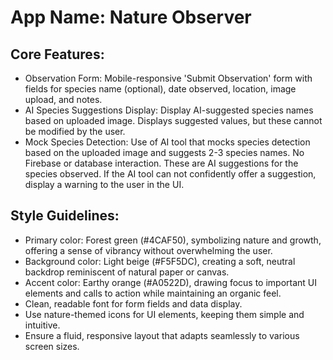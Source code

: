 # **App Name**: Nature Observer

## Core Features:

- Observation Form: Mobile-responsive 'Submit Observation' form with fields for species name (optional), date observed, location, image upload, and notes.
- AI Species Suggestions Display: Display AI-suggested species names based on uploaded image. Displays suggested values, but these cannot be modified by the user.
- Mock Species Detection: Use of AI tool that mocks species detection based on the uploaded image and suggests 2-3 species names. No Firebase or database interaction. These are AI suggestions for the species observed. If the AI tool can not confidently offer a suggestion, display a warning to the user in the UI.

## Style Guidelines:

- Primary color: Forest green (#4CAF50), symbolizing nature and growth, offering a sense of vibrancy without overwhelming the user.
- Background color: Light beige (#F5F5DC), creating a soft, neutral backdrop reminiscent of natural paper or canvas. 
- Accent color: Earthy orange (#A0522D), drawing focus to important UI elements and calls to action while maintaining an organic feel.
- Clean, readable font for form fields and data display.
- Use nature-themed icons for UI elements, keeping them simple and intuitive.
- Ensure a fluid, responsive layout that adapts seamlessly to various screen sizes.